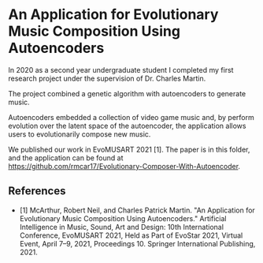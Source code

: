# An Application for Evolutionary Music Composition Using Autoencoders

In 2020 as a second year undergraduate student I completed my first research project under the supervision of Dr. Charles Martin.

The project combined a genetic algorithm with autoencoders to generate music.

Autoencoders embedded a collection of video game music and, by perform evolution over the latent space of the autoencoder, the application allows users to evolutionarily compose new music.

We published our work in EvoMUSART 2021 [1]. The paper is in this folder, and the application can be found at <https://github.com/rmcar17/Evolutionary-Composer-With-Autoencoder>.

## References

- [1] McArthur, Robert Neil, and Charles Patrick Martin. "An Application for Evolutionary Music Composition Using Autoencoders." Artificial Intelligence in Music, Sound, Art and Design: 10th International Conference, EvoMUSART 2021, Held as Part of EvoStar 2021, Virtual Event, April 7–9, 2021, Proceedings 10. Springer International Publishing, 2021.
